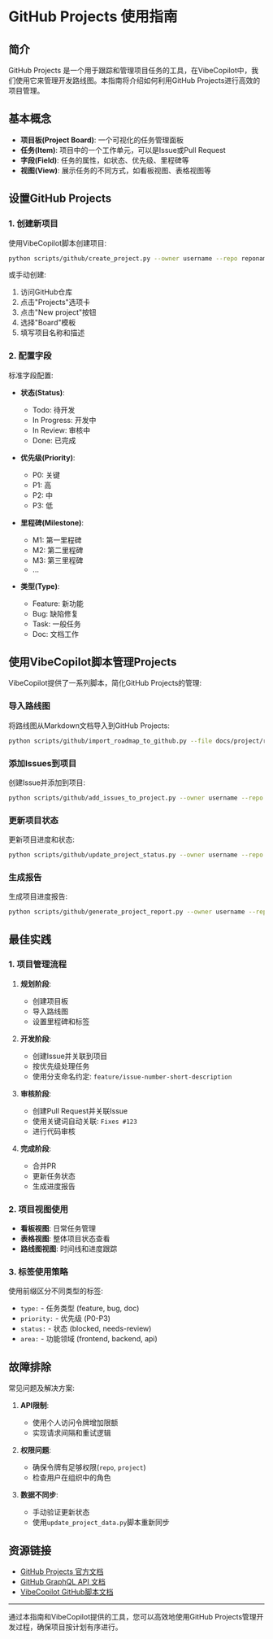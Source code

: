 # GitHub Projects 使用指南

## 简介

GitHub Projects 是一个用于跟踪和管理项目任务的工具，在VibeCopilot中，我们使用它来管理开发路线图。本指南将介绍如何利用GitHub Projects进行高效的项目管理。

## 基本概念

- **项目板(Project Board)**: 一个可视化的任务管理面板
- **任务(Item)**: 项目中的一个工作单元，可以是Issue或Pull Request
- **字段(Field)**: 任务的属性，如状态、优先级、里程碑等
- **视图(View)**: 展示任务的不同方式，如看板视图、表格视图等

## 设置GitHub Projects

### 1. 创建新项目

使用VibeCopilot脚本创建项目:

```bash
python scripts/github/create_project.py --owner username --repo reponame --name "项目名称" --description "项目描述"
```

或手动创建:
1. 访问GitHub仓库
2. 点击"Projects"选项卡
3. 点击"New project"按钮
4. 选择"Board"模板
5. 填写项目名称和描述

### 2. 配置字段

标准字段配置:

- **状态(Status)**:
  - Todo: 待开发
  - In Progress: 开发中
  - In Review: 审核中
  - Done: 已完成

- **优先级(Priority)**:
  - P0: 关键
  - P1: 高
  - P2: 中
  - P3: 低

- **里程碑(Milestone)**:
  - M1: 第一里程碑
  - M2: 第二里程碑
  - M3: 第三里程碑
  - ...

- **类型(Type)**:
  - Feature: 新功能
  - Bug: 缺陷修复
  - Task: 一般任务
  - Doc: 文档工作

## 使用VibeCopilot脚本管理Projects

VibeCopilot提供了一系列脚本，简化GitHub Projects的管理:

### 导入路线图

将路线图从Markdown文档导入到GitHub Projects:

```bash
python scripts/github/import_roadmap_to_github.py --file docs/project/roadmap/development_roadmap.md --owner username --repo reponame --project-number 1
```

### 添加Issues到项目

创建Issue并添加到项目:

```bash
python scripts/github/add_issues_to_project.py --owner username --repo reponame --project-number 1 --issue-title "实现功能X" --issue-body "详细描述..." --labels "feature,P1" --milestone "M1"
```

### 更新项目状态

更新项目进度和状态:

```bash
python scripts/github/update_project_status.py --owner username --repo reponame --project-number 1 --item-id issue_id --status "In Progress"
```

### 生成报告

生成项目进度报告:

```bash
python scripts/github/generate_project_report.py --owner username --repo reponame --project-number 1 --output report.md
```

## 最佳实践

### 1. 项目管理流程

1. **规划阶段**:
   - 创建项目板
   - 导入路线图
   - 设置里程碑和标签

2. **开发阶段**:
   - 创建Issue并关联到项目
   - 按优先级处理任务
   - 使用分支命名约定: `feature/issue-number-short-description`

3. **审核阶段**:
   - 创建Pull Request并关联Issue
   - 使用关键词自动关联: `Fixes #123`
   - 进行代码审核

4. **完成阶段**:
   - 合并PR
   - 更新任务状态
   - 生成进度报告

### 2. 项目视图使用

- **看板视图**: 日常任务管理
- **表格视图**: 整体项目状态查看
- **路线图视图**: 时间线和进度跟踪

### 3. 标签使用策略

使用前缀区分不同类型的标签:
- `type:` - 任务类型 (feature, bug, doc)
- `priority:` - 优先级 (P0-P3)
- `status:` - 状态 (blocked, needs-review)
- `area:` - 功能领域 (frontend, backend, api)

## 故障排除

常见问题及解决方案:

1. **API限制**:
   - 使用个人访问令牌增加限额
   - 实现请求间隔和重试逻辑

2. **权限问题**:
   - 确保令牌有足够权限(`repo`, `project`)
   - 检查用户在组织中的角色

3. **数据不同步**:
   - 手动验证更新状态
   - 使用`update_project_data.py`脚本重新同步

## 资源链接

- [GitHub Projects 官方文档](https://docs.github.com/en/issues/planning-and-tracking-with-projects/learning-about-projects/about-projects)
- [GitHub GraphQL API 文档](https://docs.github.com/en/graphql)
- [VibeCopilot GitHub脚本文档](../scripts/github/README.md)

---

通过本指南和VibeCopilot提供的工具，您可以高效地使用GitHub Projects管理开发过程，确保项目按计划有序进行。

